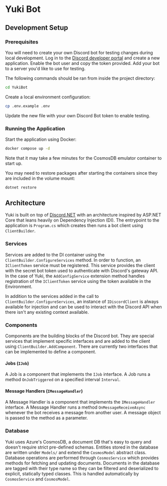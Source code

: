 ﻿# Yuki Bot

## Development Setup

### Prerequisites

You will need to create your own Discord bot for testing changes during local development.
Log in to the [Discord developer portal](https://discord.com/developers) and create a new application.
Enable the bot user and copy the token provided.  Add your bot to a server you'd like to use for testing.

The following commands should be ran from inside the project directory:
```bash
cd YukiBot
```

Create a local environment configuration:
```bash
cp .env.example .env
```
Update the new file with your own Discord Bot token to enable testing.

### Running the Application

Start the application using Docker:
```bash
docker compose up -d
```

Note that it may take a few minutes for the CosmosDB emulator container to start up.

You may need to restore packages after starting the containers since they are included in the volume
mount:
```bash
dotnet restore
```

## Architecture

Yuki is built on top of [Discord.NET](https://docs.discordnet.dev/) with an architecture inspired by ASP.NET Core
that leans heavily on Dependency Injection (DI).  The entrypoint to the application is `Program.cs` which creates
then runs a bot client using `ClientBuilder`.

### Services

Services are added to the DI container using the `ClientBuilder.ConfigureServices` method.  In order
to function, an `IClientToken` service must be registered.  This service provides the client with
the secret bot token used to authenticate with Discord's gateway API.  In the case of Yuki,  the `AddConfigService`
extension method handles registration of the `IClientToken` service using the token available in the Environment.

In addition to the services added in the call to `ClientBuilder.ConfigureServices`, an instance of `IDiscordClient`
is always available for injection and can be used to interact with the Discord API when there isn't any
existing context available.

### Components

Components are the building blocks of the Discord bot.  They are special services that implement specific interfaces
and are added to the client using `ClientBuilder.AddComponent`.  There are currently two interfaces that can
be implemented to define a component.

#### Jobs (`IJob`)

A Job is a component that implements the `IJob` interface.  A Job runs a method `OnJobTriggered` on a specified interval `Interval`.

#### Message Handlers (`IMessageHandler`)

A Message Handler is a component that implements the `IMessageHandler` interface.  A Message Handler runs a method `OnMessageReceiveAsync` whenever the bot receives a message from another user.  A message object is passed to the
method as a parameter.

### Database

Yuki uses Azure's CosmosDB, a document DB that's easy to query and doesn't require strict pre-defined schemas.
Entities stored in the database are written under `Models/` and extend the `CosmosModel` abstract class.  Database
operations are performed through `CosmosService` which provides methods for fetching and updating documents.
Documents in the database are tagged with their type name so they can be filtered and deserialized to explicit,
statically typed classes.  This is handled automatically by `CosmosService` and `CosmosModel`.
